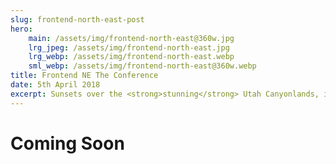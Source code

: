 ```yaml
---
slug: frontend-north-east-post
hero:
    main: /assets/img/frontend-north-east@360w.jpg
    lrg_jpeg: /assets/img/frontend-north-east.jpg
    lrg_webp: /assets/img/frontend-north-east.webp
    sml_webp: /assets/img/frontend-north-east@360w.webp
title: Frontend NE The Conference
date: 5th April 2018
excerpt: Sunsets over the <strong>stunning</strong> Utah Canyonlands, is truly something much more than incredible.
---
```


# Coming Soon #